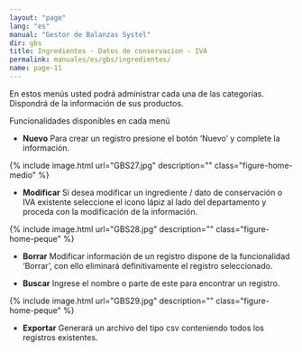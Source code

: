 ```yaml
---
layout: "page"
lang: "es"
manual: "Gestor de Balanzas Systel"
dir: gbs
title: Ingredientes - Datos de conservacion - IVA
permalink: manuales/es/gbs/ingredientes/
name: page-11
---
```


En estos menús usted podrá administrar cada una de las categorías. Dispondrá de la información de sus productos.

Funcionalidades disponibles en cada menú

- **Nuevo**
Para crear un registro presione el botón ‘Nuevo’ y complete la información.

{% include image.html url="GBS27.jpg" description="" class="figure-home-medio" %}


- **Modificar**
Si desea modificar un ingrediente / dato de conservación o IVA existente seleccione el icono lápiz al lado del departamento y proceda con la modificación de la información. 

{% include image.html url="GBS28.jpg" description="" class="figure-home-peque" %}

- **Borrar**
Modificar información de un registro dispone de la funcionalidad ‘Borrar’, con ello eliminará definitivamente el registro seleccionado.

- **Buscar**
Ingrese el nombre o parte de este para encontrar un registro.

{% include image.html url="GBS29.jpg" description="" class="figure-home-peque" %}

- **Exportar**
Generará un archivo del tipo csv conteniendo todos los registros existentes.






